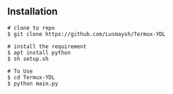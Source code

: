## Installation
```console
# clone to repo
$ git clone https://github.com/Lusmaysh/Termux-YDL

# install the requirement
$ apt install python
$ sh setup.sh

# To Use
$ cd Termux-YDL
$ python main.py
```
